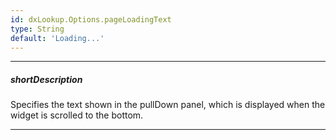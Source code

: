 ```yaml
---
id: dxLookup.Options.pageLoadingText
type: String
default: 'Loading...'
---
```

---
##### shortDescription
Specifies the text shown in the pullDown panel, which is displayed when the widget is scrolled to the bottom.

---
